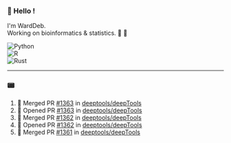 ### :robot: Hello !

I'm WardDeb.  
Working on bioinformatics & statistics. 🧬 🧪  

![Python](https://img.shields.io/badge/python-3670A0?style=for-the-badge&logo=python&logoColor=ffdd54)  
![R](https://img.shields.io/badge/r-%23276DC3.svg?style=for-the-badge&logo=r&logoColor=white)  
![Rust](https://img.shields.io/badge/rust-%23000000.svg?style=for-the-badge&logo=rust&logoColor=white)  

---

### :pager:

<!--START_SECTION:activity-->
1. 🎉 Merged PR [#1363](https://github.com/deeptools/deepTools/pull/1363) in [deeptools/deepTools](https://github.com/deeptools/deepTools)
2. 💪 Opened PR [#1363](https://github.com/deeptools/deepTools/pull/1363) in [deeptools/deepTools](https://github.com/deeptools/deepTools)
3. 🎉 Merged PR [#1362](https://github.com/deeptools/deepTools/pull/1362) in [deeptools/deepTools](https://github.com/deeptools/deepTools)
4. 💪 Opened PR [#1362](https://github.com/deeptools/deepTools/pull/1362) in [deeptools/deepTools](https://github.com/deeptools/deepTools)
5. 🎉 Merged PR [#1361](https://github.com/deeptools/deepTools/pull/1361) in [deeptools/deepTools](https://github.com/deeptools/deepTools)
<!--END_SECTION:activity-->

